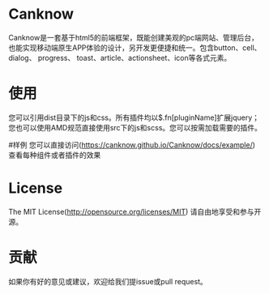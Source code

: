 # Canknow
Canknow是一套基于html5的前端框架，既能创建美观的pc端网站、管理后台，也能实现移动端原生APP体验的设计，另开发更便捷和统一。包含button、cell、dialog、 progress、 toast、article、actionsheet、icon等各式元素。

# 使用
您可以引用dist目录下的js和css。所有插件均以$.fn[pluginName]扩展jquery；
您也可以使用AMD规范直接使用src下的js和scss。您可以按需加载需要的插件。

#样例
您可以直接访问(https://canknow.github.io/Canknow/docs/example/)
查看每种组件或者插件的效果

# License
The MIT License(http://opensource.org/licenses/MIT)
请自由地享受和参与开源。

# 贡献
如果你有好的意见或建议，欢迎给我们提issue或pull request。
